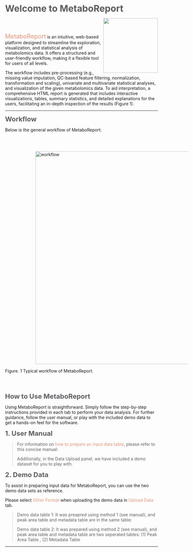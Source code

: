 
<b><span style="color:#5c5d61; font-size:30px;"> Welcome to MetaboReport</span></b>

<img src='www/img/logo.png' align="right" height="180"/>

<br></br>

<span style="color:#E1937A; font-size:20px;">MetaboReport</span> is an intuitive, web-based platform designed to streamline the exploration, visualization, and statistical analysis of metabolomics data. It offers a structured and user-friendly workflow, making it a flexible tool for users of all levels.

The workflow includes pre-processing (e.g., missing value imputation, QC-based feature filtering, normalization, transformation and scaling), univariate and multivariate statistical analyses, and visualization of the given metabolomics data. To aid interpretation, a comprehensive HTML report is generated that includes interactive visualizations, tables, summary statistics, and detailed explanations for the users, facilitating an in-depth inspection of the results (Figure 1).

---

<b><span style="color:#5c5d61; font-size:22px;">Workflow</span></b>

Below is the general workflow of MetaboReport:

<br></br>

<img src='www/img/workflow.png' alt='workflow' title='workflow' style="vertical-align:middle;margin:0px 100px" width='700'/>

Figure. 1 Typical workflow of MetaboReport.

<br></br>

<b><span style="color:#5c5d61; font-size:22px;">How to Use MetaboReport</span></b>

Using MetaboReport is straightforward. Simply follow the step-by-step instructions provided in each tab to perform your data analysis. For further guidance, follow the user manual, or play with the included demo data to get a hands-on feel for the software.

<b><span style="color:#5c5d61; font-size:22px;">1. User Manual</span></b>

> For information on <span style="color:#E1937A">how to prepare an input data table</span>, please refer to this concise manual: <a href="www/Manual.pdf" target="_new"><i class="fa fa-file-pdf-o fa-xl" aria-hidden="true"></i></a>
>
> Additionally, in the Data Upload panel, we have included a demo dataset for you to play with.

<b><span style="color:#5c5d61; font-size:22px;">2. Demo Data</span></b>

To assist in preparing input data for MetaboReport, you can use the two demo data sets as reference.

Please select <span style="color:#E1937A">Other Format</span> when uploading the demo data in <span style="color:#E1937A">Upload Data</span> tab.

> Demo data table 1: It was preapred using method 1 (see manual), and peak area table and metadata table are in the same table: <a href="www/demo/M1_Feature_Metadata_Table.csv" target="_new"><i class="fa fa-download fa-s" aria-hidden="true"></i></i></a>
>
> Demo data table 2: It was prepared using method 2 (see manual), and peak area table and metadata table are two seperated tables: (1) Peak Area Table <a href="www/demo/M2_Feature_Table.csv" target="_new"><i class="fa fa-download fa-s" aria-hidden="true"></i></i></a>, (2) Metadata Table <a href="www/demo/M2_Medadata_Table.xlsx" target="_new"><i class="fa fa-download fa-s" aria-hidden="true"></i></i></a>

---
